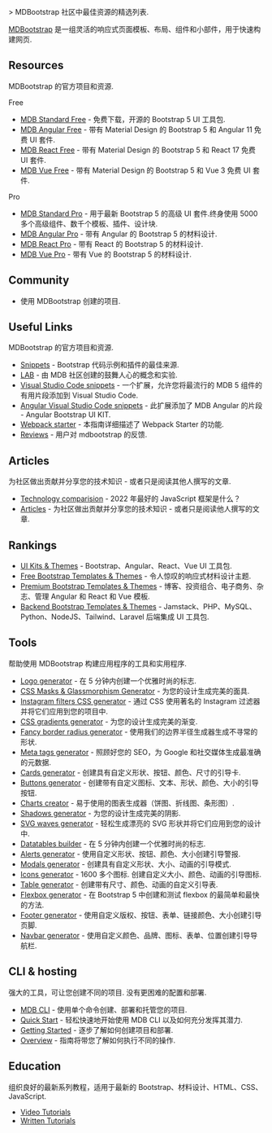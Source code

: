 <div class="github-widget" data-repo="mdbootstrap/awesome-mdbootstrap"></div>
<script async src="https://pagead2.googlesyndication.com/pagead/js/adsbygoogle.js"></script><ins class="adsbygoogle" style="display:block" data-ad-client="ca-pub-6890694312814945" data-ad-slot="5473692530" data-ad-format="auto"  data-full-width-responsive="true"></ins><script>(adsbygoogle = window.adsbygoogle || []).push({});</script>

&gt; MDBootstrap 社区中最佳资源的精选列表.

[MDBootstrap](https://github.com/mdbootstrap/mdb-ui-kit) 是一组灵活的响应式页面模板、布局、组件和小部件，用于快速构建网页.



## Resources

MDBootstrap 的官方项目和资源.

Free

- [MDB Standard Free](https://mdbootstrap.com/docs/standard/) - 免费下载，开源的 Bootstrap 5 UI 工具包.
- [MDB Angular Free](https://mdbootstrap.com/docs/angular/) - 带有 Material Design 的 Bootstrap 5 和 Angular 11 免费 UI 套件.
- [MDB React Free](https://mdbootstrap.com/docs/react/) - 带有 Material Design 的 Bootstrap 5 和 React 17 免费 UI 套件.
- [MDB Vue Free](https://mdbootstrap.com/docs/vue/) - 带有 Material Design 的 Bootstrap 5 和 Vue 3 免费 UI 套件.

Pro

- [MDB Standard Pro](https://mdbootstrap.com/docs/standard/pro/) - 用于最新 Bootstrap 5 的高级 UI 套件.终身使用 5000 多个高级组件、数千个模板、插件、设计块.
- [MDB Angular Pro](https://mdbootstrap.com/docs/angular/pro/) - 带有 Angular 的 Bootstrap 5 的材料设计.
- [MDB React Pro](https://mdbootstrap.com/docs/react/pro/) - 带有 React 的 Bootstrap 5 的材料设计.
- [MDB Vue Pro](https://mdbootstrap.com/docs/vue/pro/) - 带有 Vue 的 Bootstrap 5 的材料设计.


## Community

- 使用 MDBootstrap 创建的项目.

## Useful Links

MDBootstrap 的官方项目和资源.

- [Snippets](https://mdbootstrap.com/snippets/) - Bootstrap 代码示例和插件的最佳来源.
- [LAB](https://mdbootstrap.com/docs/standard/lab/) - 由 MDB 社区创建的鼓舞人心的概念和实验.
- [Visual Studio Code snippets](https://github.com/mdbootstrap/MDB-VSCode-snippets) - 一个扩展，允许您将最流行的 MDB 5 组件的有用片段添加到 Visual Studio Code.
- [Angular Visual Studio Code snippets](https://github.com/mdbootstrap/mdb-angular-vscode-snippets) - 此扩展添加了 MDB Angular 的片段 - Angular Bootstrap UI KIT.
- [Webpack starter](https://github.com/mdbootstrap/mdb-webpack-starter) - 本指南详细描述了 Webpack Starter 的功能.
- [Reviews](https://www.g2.com/products/material-design-for-bootstrap/reviews) - 用户对 mdbootstrap 的反馈.

## Articles

为社区做出贡献并分享您的技术知识 - 或者只是阅读其他人撰写的文章.

- [Technology comparision](https://mdbootstrap.com/docs/technology-comparison/) - 2022 年最好的 JavaScript 框架是什么？
- [Articles](https://mdbootstrap.com/articles/) - 为社区做出贡献并分享您的技术知识 - 或者只是阅读他人撰写的文章.

## Rankings

- [UI Kits & Themes](https://mdbootstrap.com/publications/ui-kits/) - Bootstrap、Angular、React、Vue UI 工具包.
- [Free Bootstrap Templates & Themes](https://mdbootstrap.com/publications/free-templates/) - 令人惊叹的响应式材料设计主题.
- [Premium Bootstrap Templates & Themes](https://mdbootstrap.com/publications/templates/) - 博客、投资组合、电子商务、杂志、管理 Angular 和 React 和 Vue 模板.
- [Backend Bootstrap Templates & Themes](https://mdbootstrap.com/publications/backend/) - Jamstack、PHP、MySQL、Python、NodeJS、Tailwind、Laravel 后端集成 UI 工具包.

## Tools

帮助使用 MDBootstrap 构建应用程序的工具和实用程序.

- [Logo generator](https://mdbootstrap.com/docs/standard/tools/design/logo-generator/) - 在 5 分钟内创建一个优雅时尚的标志.
- [CSS Masks & Glassmorphism Generator](https://mdbootstrap.com/docs/standard/tools/design/masks/) - 为您的设计生成完美的面具.
- [Instagram filters CSS generator](https://mdbootstrap.com/docs/standard/tools/design/instagram-filters/) - 通过 CSS 使用著名的 Instagram 过滤器并将它们应用到您的项目中.
- [CSS gradients generator](https://mdbootstrap.com/docs/standard/tools/design/gradients/) - 为您的设计生成完美的渐变.
- [Fancy border radius generator](https://mdbootstrap.com/docs/standard/tools/design/fancy-border-radius/) - 使用我们的边界半径生成器生成不寻常的形状.
- [Meta tags generator](https://mdbootstrap.com/docs/standard/tools/builders/meta-tags/) - 照顾好您的 SEO，为 Google 和社交媒体生成最准确的元数据.
- [Cards generator](https://mdbootstrap.com/docs/standard/tools/builders/cards/) - 创建具有自定义形状、按钮、颜色、尺寸的引导卡.
- [Buttons generator](https://mdbootstrap.com/docs/standard/tools/builders/buttons/) - 创建带有自定义图标、文本、形状、颜色、大小的引导按钮.
- [Charts creator](https://mdbootstrap.com/docs/standard/tools/builders/charts/) - 易于使用的图表生成器（饼图、折线图、条形图）.
- [Shadows generator](https://mdbootstrap.com/docs/standard/tools/design/shadows/) - 为您的设计生成完美的阴影.
- [SVG waves generator](https://mdbootstrap.com/docs/standard/tools/design/waves/) - 轻松生成漂亮的 SVG 形状并将它们应用到您的设计中.
- [Datatables builder](https://mdbootstrap.com/docs/standard/tools/builders/datatables/) - 在 5 分钟内创建一个优雅时尚的标志.
- [Alerts generator](https://mdbootstrap.com/docs/standard/tools/builders/alerts/) - 使用自定义形状、按钮、颜色、大小创建引导警报.
- [Modals generator](https://mdbootstrap.com/docs/standard/tools/builders/modals/) - 创建具有自定义形状、大小、动画的引导模式.
- [Icons generator](https://mdbootstrap.com/docs/standard/tools/builders/icons/)  - 1600 多个图标. 创建自定义大小、颜色、动画的引导图标.
- [Table generator](https://mdbootstrap.com/docs/standard/tools/builders/table/) - 创建带有尺寸、颜色、动画的自定义引导表.
- [Flexbox generator](https://mdbootstrap.com/docs/standard/tools/builders/flexbox/) - 在 Bootstrap 5 中创建和测试 flexbox 的最简单和最快的方法.
- [Footer generator](https://mdbootstrap.com/docs/standard/tools/builders/footer/) - 使用自定义版权、按钮、表单、链接颜色、大小创建引导页脚.
- [Navbar generator](https://mdbootstrap.com/docs/standard/tools/builders/navbar/) - 使用自定义颜色、品牌、图标、表单、位置创建引导导航栏.

## CLI & hosting

强大的工具，可让您创建不同的项目. 没有更困难的配置和部署.

- [MDB CLI](https://mdbootstrap.com/docs/standard/cli/) - 使用单个命令创建、部署和托管您的项目.
- [Quick Start](https://mdbootstrap.com/docs/standard/cli/quick-start/) - 轻松快速地开始使用 MDB CLI 以及如何充分发挥其潜力.
- [Getting Started](https://mdbootstrap.com/docs/standard/cli/getting-started/) - 逐步了解如何创建项目和部署.
- [Overview](https://mdbootstrap.com/docs/standard/cli/overview/) - 指南将带您了解如何执行不同的操作.

## Education

组织良好的最新系列教程，适用于最新的 Bootstrap、材料设计、HTML、CSS、JavaScript.

- [Video Tutorials](https://www.youtube.com/channel/UC5CF7mLQZhvx8O5GODZAhdA)
- [Written Tutorials](https://mdbootstrap.com/docs/standard/getting-started/)
